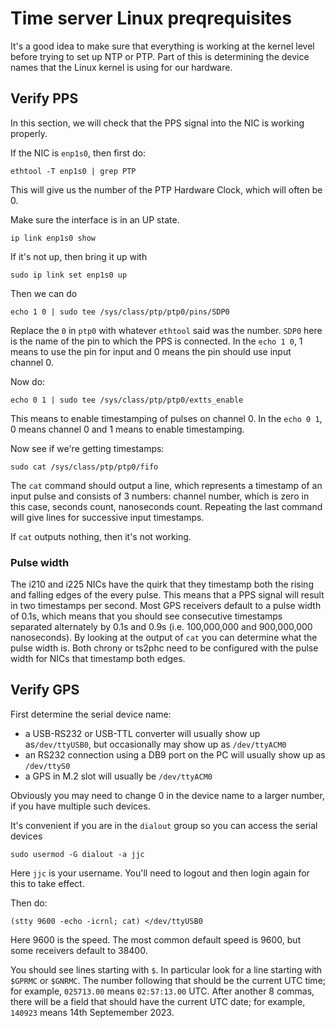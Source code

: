 # Time server Linux preqrequisites

It's a good idea to make sure that everything is working at the kernel level before trying to set up NTP or PTP.
Part of this is determining the device names that the Linux kernel is using for our hardware.

## Verify PPS

In this section, we will check that the PPS signal into the NIC is working properly.

If the NIC is `enp1s0`, then first do:

```
ethtool -T enp1s0 | grep PTP
```

This will give us the number of the PTP Hardware Clock, which will often be 0.

Make sure the interface is in an UP state.

```
ip link enp1s0 show
```

If it's not up, then bring it up with

```
sudo ip link set enp1s0 up
```

Then we can do 

```
echo 1 0 | sudo tee /sys/class/ptp/ptp0/pins/SDP0
```

Replace the `0` in `ptp0` with whatever `ethtool` said was the number.
`SDP0` here is the name of the pin to which the PPS is connected. In the `echo 1 0`, 1 means to use the pin for input and 0 means the pin should use input channel 0.


Now do:
```
echo 0 1 | sudo tee /sys/class/ptp/ptp0/extts_enable
```

This means to enable timestamping of pulses on channel 0. In the `echo 0 1`, 0 means channel 0 and 1 means to enable timestamping.


Now see if we're getting timestamps:

```
sudo cat /sys/class/ptp/ptp0/fifo
```

The `cat` command should output a line, which represents a timestamp of an input pulse and consists of 3 numbers: channel number, which is zero in this case, seconds count, nanoseconds count. Repeating the last command will give lines for successive input timestamps.

If `cat` outputs nothing, then it's not working.

### Pulse width

The i210 and i225 NICs have the quirk that they timestamp both the rising and falling edges of the every pulse. This means that a PPS signal will result
in two timestamps per second. Most GPS receivers default to a pulse width of 0.1s, which means that you should see consecutive timestamps separated alternately
by 0.1s and 0.9s (i.e. 100,000,000 and 900,000,000 nanoseconds).
By looking at the output of `cat` you can determine what the pulse width is.
Both chrony or ts2phc need to be configured with the pulse width for NICs that timestamp both edges.

## Verify GPS

First determine the serial device name:

* a USB-RS232 or USB-TTL converter will usually show up as`/dev/ttyUSB0`, but occasionally may show up as `/dev/ttyACM0`
* an RS232 connection using a DB9 port on the PC will usually show up as `/dev/ttyS0`
* a GPS in M.2 slot will usually be `/dev/ttyACM0`

Obviously you may need to change 0 in the device name to a larger number, if you have multiple such devices.

It's convenient if you are in the `dialout` group so you can access the serial devices

```
sudo usermod -G dialout -a jjc
```

Here `jjc` is your username. You'll need to logout and then login again for this to take effect.

Then do:

```
(stty 9600 -echo -icrnl; cat) </dev/ttyUSB0
```

Here 9600 is the speed. The most common default speed is 9600, but some receivers default to 38400.

You should see  lines starting with `$`.
In particular look for a line starting with `$GPRMC` or `$GNRMC`. The number following that should be the current UTC time;
for example, `025713.00` means `02:57:13.00` UTC.
After another 8 commas, there will be a field that should have the current UTC date;
for example, `140923` means 14th Septemember 2023.

